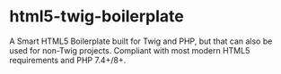 # html5-twig-boilerplate
A Smart HTML5 Boilerplate built for Twig and PHP, but that can also be used for non-Twig projects. Compliant with most modern HTML5 requirements and PHP 7.4+/8+. 

